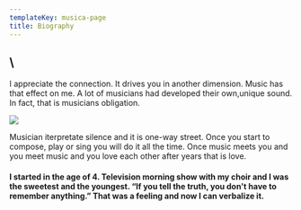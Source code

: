 ```yaml
---
templateKey: musica-page
title: Biography
---
```

## <!--StartFragment-->

## \
I appreciate the connection. It drives you in another dimension. Music has that effect on me. A lot of musicians had developed their own,unique sound. In fact, that is musicians obligation.

![](/img/1077562_10201633914996086_1492515090_o.jpg)

Musician iterpretate silence and it is one-way street. Once you start to compose, play or sing you will do it all the time. Once music meets you and you meet music and you love each other after years that is love.

#### I started in the age of 4. Television morning show with my choir and I was the sweetest and the youngest. “If you tell the truth, you don't have to remember anything.” That was a feeling and now I can verbalize it.

<!--EndFragment-->
